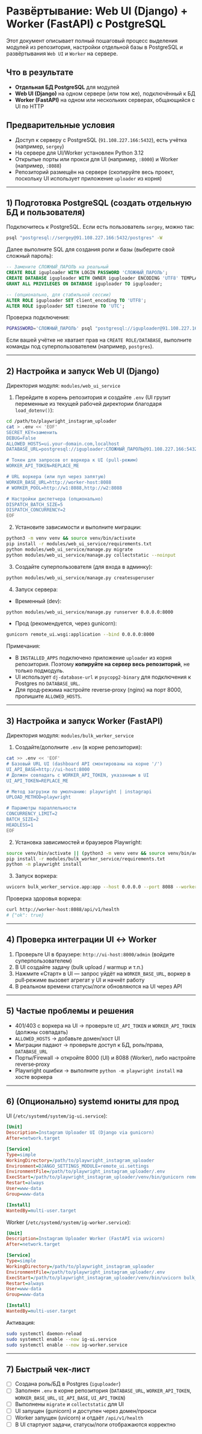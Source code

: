 # Развёртывание: Web UI (Django) + Worker (FastAPI) с PostgreSQL

Этот документ описывает полный пошаговый процесс выделения модулей из репозитория, настройки отдельной базы в PostgreSQL и развёртывания `Web UI` и `Worker` на сервере.

## Что в результате
- **Отдельная БД PostgreSQL** для модулей
- **Web UI (Django)** на одном сервере (или том же), подключённый к БД
- **Worker (FastAPI)** на одном или нескольких серверах, общающийся с UI по HTTP

## Предварительные условия
- Доступ к серверу с PostgreSQL (`91.108.227.166:5432`), есть учётка (например, `sergey`)
- На сервере для UI/Worker установлен Python 3.12
- Открытые порты или прокси для UI (например, `:8000`) и Worker (например, `:8088`)
- Репозиторий размещён на сервере (скопируйте весь проект, поскольку UI использует приложение `uploader` из корня)

---

## 1) Подготовка PostgreSQL (создать отдельную БД и пользователя)

Подключитесь к PostgreSQL. Если есть пользователь `sergey`, можно так:

```bash
psql "postgresql://sergey@91.108.227.166:5432/postgres" -W
```

Далее выполните SQL для создания роли и базы (выберите свой сложный пароль):

```sql
-- Замените СЛОЖНЫЙ_ПАРОЛЬ на реальный
CREATE ROLE iguploader WITH LOGIN PASSWORD 'СЛОЖНЫЙ_ПАРОЛЬ';
CREATE DATABASE iguploader WITH OWNER iguploader ENCODING 'UTF8' TEMPLATE template0;
GRANT ALL PRIVILEGES ON DATABASE iguploader TO iguploader;

-- (опционально, для стабильной сессии)
ALTER ROLE iguploader SET client_encoding TO 'UTF8';
ALTER ROLE iguploader SET timezone TO 'UTC';
```

Проверка подключения:

```bash
PGPASSWORD='СЛОЖНЫЙ_ПАРОЛЬ' psql "postgresql://iguploader@91.108.227.166:5432/iguploader" -c 'select 1;'
```

Если вашей учётке не хватает прав на `CREATE ROLE/DATABASE`, выполните команды под суперпользователем (например, `postgres`).

---

## 2) Настройка и запуск Web UI (Django)

Директория модуля: `modules/web_ui_service`

1. Перейдите в корень репозитория и создайте `.env` (UI грузит переменные из текущей рабочей директории благодаря `load_dotenv()`):

```bash
cd /path/to/playwright_instagram_uploader
cat > .env << 'EOF'
SECRET_KEY=заменить
DEBUG=False
ALLOWED_HOSTS=ui.your-domain.com,localhost
DATABASE_URL=postgresql://iguploader:СЛОЖНЫЙ_ПАРОЛЬ@91.108.227.166:5432/iguploader

# Токен для запросов от воркера к UI (pull-режим)
WORKER_API_TOKEN=REPLACE_ME

# URL воркера (или пул через запятую)
WORKER_BASE_URL=http://worker-host:8088
# WORKER_POOL=http://w1:8088,http://w2:8088

# Настройки диспетчера (опционально)
DISPATCH_BATCH_SIZE=5
DISPATCH_CONCURRENCY=2
EOF
```

2. Установите зависимости и выполните миграции:

```bash
python3 -m venv venv && source venv/bin/activate
pip install -r modules/web_ui_service/requirements.txt
python modules/web_ui_service/manage.py migrate
python modules/web_ui_service/manage.py collectstatic --noinput
```

3. Создайте суперпользователя (для входа в админку):

```bash
python modules/web_ui_service/manage.py createsuperuser
```

4. Запуск сервера:

- Временный (dev):
```bash
python modules/web_ui_service/manage.py runserver 0.0.0.0:8000
```

- Прод (рекомендуется, через gunicorn):
```bash
gunicorn remote_ui.wsgi:application --bind 0.0.0.0:8000
```

Примечания:
- В `INSTALLED_APPS` подключено приложение `uploader` из корня репозитория. Поэтому **копируйте на сервер весь репозиторий**, не только подмодуль.
- UI использует `dj-database-url` и `psycopg2-binary` для подключения к Postgres по `DATABASE_URL`.
- Для прод‑режима настройте reverse‑proxy (nginx) на порт 8000, пропишите `ALLOWED_HOSTS`.

---

## 3) Настройка и запуск Worker (FastAPI)

Директория модуля: `modules/bulk_worker_service`

1. Создайте/дополните `.env` (в корне репозитория):

```bash
cat >> .env << 'EOF'
# Базовый URL UI (dashboard API смонтированы на корне '/')
UI_API_BASE=http://ui-host:8000
# Должен совпадать с WORKER_API_TOKEN, указанным в UI
UI_API_TOKEN=REPLACE_ME

# Метод загрузки по умолчанию: playwright | instagrapi
UPLOAD_METHOD=playwright

# Параметры параллельности
CONCURRENCY_LIMIT=2
BATCH_SIZE=2
HEADLESS=1
EOF
```

2. Установка зависимостей и браузеров Playwright:

```bash
source venv/bin/activate || (python3 -m venv venv && source venv/bin/activate)
pip install -r modules/bulk_worker_service/requirements.txt
python -m playwright install
```

3. Запуск воркера:

```bash
uvicorn bulk_worker_service.app:app --host 0.0.0.0 --port 8088 --workers 1
```

Проверка здоровья воркера:
```bash
curl http://worker-host:8088/api/v1/health
# {"ok": true}
```

---

## 4) Проверка интеграции UI ↔ Worker

1. Проверьте UI в браузере: `http://ui-host:8000/admin` (войдите суперпользователем)
2. В UI создайте задачу (bulk upload / warmup и т.п.)
3. Нажмите «Старт» в UI — запрос уйдёт на `WORKER_BASE_URL`, воркер в pull‑режиме вызовет агрегат у UI и начнёт работу
4. В реальном времени статусы/логи обновляются на UI через API

---

## 5) Частые проблемы и решения

- 401/403 с воркера на UI → проверьте `UI_API_TOKEN` и `WORKER_API_TOKEN` (должны совпадать)
- `ALLOWED_HOSTS` → добавьте домен/хост UI
- Миграции падают → проверьте доступ к БД, роль/права, `DATABASE_URL`
- Порты/Firewall → откройте 8000 (UI) и 8088 (Worker), либо настройте reverse‑proxy
- Playwright ошибки → выполните `python -m playwright install` на хосте воркера

---

## 6) (Опционально) systemd юниты для прод

UI (`/etc/systemd/system/ig-ui.service`):
```ini
[Unit]
Description=Instagram Uploader UI (Django via gunicorn)
After=network.target

[Service]
Type=simple
WorkingDirectory=/path/to/playwright_instagram_uploader
Environment=DJANGO_SETTINGS_MODULE=remote_ui.settings
EnvironmentFile=/path/to/playwright_instagram_uploader/.env
ExecStart=/path/to/playwright_instagram_uploader/venv/bin/gunicorn remote_ui.wsgi:application --bind 0.0.0.0:8000
Restart=always
User=www-data
Group=www-data

[Install]
WantedBy=multi-user.target
```

Worker (`/etc/systemd/system/ig-worker.service`):
```ini
[Unit]
Description=Instagram Uploader Worker (FastAPI via uvicorn)
After=network.target

[Service]
Type=simple
WorkingDirectory=/path/to/playwright_instagram_uploader
EnvironmentFile=/path/to/playwright_instagram_uploader/.env
ExecStart=/path/to/playwright_instagram_uploader/venv/bin/uvicorn bulk_worker_service.app:app --host 0.0.0.0 --port 8088 --workers 1
Restart=always
User=www-data
Group=www-data

[Install]
WantedBy=multi-user.target
```

Активация:
```bash
sudo systemctl daemon-reload
sudo systemctl enable --now ig-ui.service
sudo systemctl enable --now ig-worker.service
```

---

## 7) Быстрый чек‑лист

- [ ] Создана роль/БД в Postgres (`iguploader`)
- [ ] Заполнен `.env` в корне репозитория (`DATABASE_URL`, `WORKER_API_TOKEN`, `WORKER_BASE_URL`, `UI_API_BASE`, `UI_API_TOKEN`)
- [ ] Выполнены `migrate` и `collectstatic` для UI
- [ ] UI запущен (gunicorn) и доступен через домен/прокси
- [ ] Worker запущен (uvicorn) и отдаёт `/api/v1/health`
- [ ] В UI стартуют задачи, статусы/логи отображаются корректно 